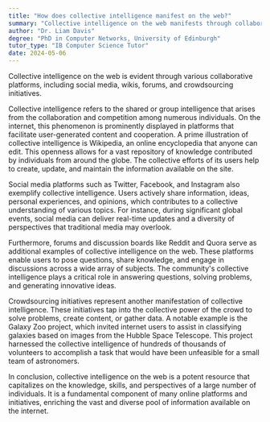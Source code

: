 ```yaml
---
title: "How does collective intelligence manifest on the web?"
summary: "Collective intelligence on the web manifests through collaborative platforms, social media, wikis, forums, and crowdsourcing initiatives."
author: "Dr. Liam Davis"
degree: "PhD in Computer Networks, University of Edinburgh"
tutor_type: "IB Computer Science Tutor"
date: 2024-05-06
---
```


Collective intelligence on the web is evident through various collaborative platforms, including social media, wikis, forums, and crowdsourcing initiatives.

Collective intelligence refers to the shared or group intelligence that arises from the collaboration and competition among numerous individuals. On the internet, this phenomenon is prominently displayed in platforms that facilitate user-generated content and cooperation. A prime illustration of collective intelligence is Wikipedia, an online encyclopedia that anyone can edit. This openness allows for a vast repository of knowledge contributed by individuals from around the globe. The collective efforts of its users help to create, update, and maintain the information available on the site.

Social media platforms such as Twitter, Facebook, and Instagram also exemplify collective intelligence. Users actively share information, ideas, personal experiences, and opinions, which contributes to a collective understanding of various topics. For instance, during significant global events, social media can deliver real-time updates and a diversity of perspectives that traditional media may overlook.

Furthermore, forums and discussion boards like Reddit and Quora serve as additional examples of collective intelligence on the web. These platforms enable users to pose questions, share knowledge, and engage in discussions across a wide array of subjects. The community's collective intelligence plays a critical role in answering questions, solving problems, and generating innovative ideas.

Crowdsourcing initiatives represent another manifestation of collective intelligence. These initiatives tap into the collective power of the crowd to solve problems, create content, or gather data. A notable example is the Galaxy Zoo project, which invited internet users to assist in classifying galaxies based on images from the Hubble Space Telescope. This project harnessed the collective intelligence of hundreds of thousands of volunteers to accomplish a task that would have been unfeasible for a small team of astronomers.

In conclusion, collective intelligence on the web is a potent resource that capitalizes on the knowledge, skills, and perspectives of a large number of individuals. It is a fundamental component of many online platforms and initiatives, enriching the vast and diverse pool of information available on the internet.
    